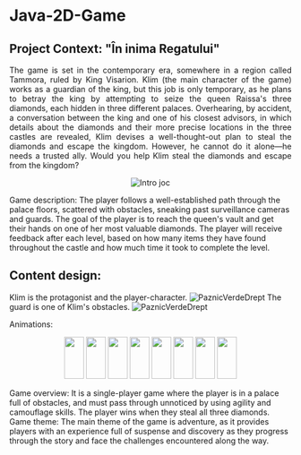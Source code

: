 # Java-2D-Game
## Project Context: "În inima Regatului" 
<p style="text-align: justify;">
The game is set in the contemporary era, somewhere in a region called Tammora, ruled by King Visarion. Klim (the main character of the game) works as a guardian of the king, but this job is only temporary, as he plans to betray the king by attempting to seize the queen Raissa's three diamonds, each hidden in three different palaces. Overhearing, by accident, a conversation between the king and one of his closest advisors, in which details about the diamonds and their more precise locations in the three castles are revealed, Klim devises a well-thought-out plan to steal the diamonds and escape the kingdom. However, he cannot do it alone—he needs a trusted ally. Would you help Klim steal the diamonds and escape from the kingdom?
</p>
<p align="center">
  <img src="https://github.com/user-attachments/assets/ec1a29ef-e548-4b7f-9096-d268c89518ca" alt="Intro joc" />
</p>
Game description: The player follows a well-established path through the palace floors, scattered with obstacles, sneaking past surveillance cameras and guards. The goal of the player is to reach the queen's vault and get their hands on one of her most valuable diamonds. The player will receive feedback after each level, based on how many items they have found throughout the castle and how much time it took to complete the level.

## Content design: 
Klim is the protagonist and the player-character. 
![PaznicVerdeDrept](https://github.com/user-attachments/assets/ffca67bb-9d2c-44ad-b228-8c6de3e99fb5)
The guard is one of Klim's obstacles. 
![PaznicVerdeDrept](https://github.com/user-attachments/assets/66f9002e-b730-45e7-a827-70cd45984f83)

Animations:

<p align="center">
  <img src="https://github.com/user-attachments/assets/f690572c-6df1-4c32-b25c-b2b5bc4290b1" width="35" height="75" />
  <img src="https://github.com/user-attachments/assets/7a584e53-6239-40a5-9dbc-090434e967aa" width="35" height="75" />
  <img src="https://github.com/user-attachments/assets/3e3d9a9a-0051-4203-a528-f68dd7afd061" width="35" height="75" />
  <img src="https://github.com/user-attachments/assets/bf161b4a-8add-4568-aa70-034c48b8d657" width="35" height="75" />
  <img src="https://github.com/user-attachments/assets/854e2d21-16e3-4745-add8-7165b5b60292" width="35" height="75" />
  <img src="https://github.com/user-attachments/assets/31da30e2-a795-4d02-bdfa-c454d97f1027" width="35" height="75" />
  <img src="https://github.com/user-attachments/assets/c692530c-1c8e-432c-9763-e5d1e16f0024" width="35" height="75" />
  <img src="https://github.com/user-attachments/assets/59e77395-982c-410c-8863-787c64984631" width="35" height="75" />
</p>



Game overview: It is a single-player game where the player is in a palace full of obstacles, and must pass through unnoticed by using agility and camouflage skills. The player wins when they steal all three diamonds. 
Game theme: The main theme of the game is adventure, as it provides players with an experience full of suspense and discovery as they progress through the story and face the challenges encountered along the way.
